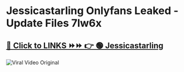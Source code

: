 
 # Jessicastarling Onlyfans Leaked - Update Files 7lw6x

## <h2><a href="https://clipsfans.com/Jessicastarling&ref=git">🔗 Click to LINKS ⏩⏩ 👉 🟢 Jessicastarling </a></h2>

<a href="https://clipsfans.com/Jessicastarling&ref=git" rel="nofollow" data-target="animated-image.originalLink"><img src="https://i.ibb.co.com/xMMVF88/686577567.gif" alt="Viral Video Original" style="max-width: 100%; display: inline-block;" data-target="animated-image.originalImage"></a>

